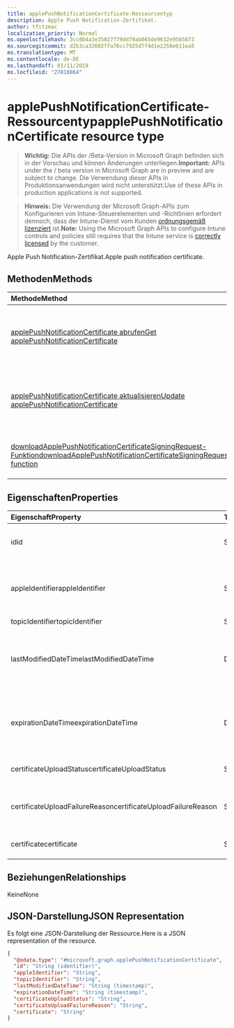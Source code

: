 ```yaml
---
title: applePushNotificationCertificate-Ressourcentyp
description: Apple Push Notification-Zertifikat.
author: tfitzmac
localization_priority: Normal
ms.openlocfilehash: 3cc0b4a3e35027f79dd79ab065de9632e9585873
ms.sourcegitcommit: d2b3ca32602ffa76cc7925d7f4d1e2258e611ea5
ms.translationtype: MT
ms.contentlocale: de-DE
ms.lasthandoff: 01/11/2019
ms.locfileid: "27810864"
---
```

# <a name="applepushnotificationcertificate-resource-type"></a><span data-ttu-id="3fee1-103">applePushNotificationCertificate-Ressourcentyp</span><span class="sxs-lookup"><span data-stu-id="3fee1-103">applePushNotificationCertificate resource type</span></span>

> <span data-ttu-id="3fee1-104">**Wichtig:** Die APIs der /Beta-Version in Microsoft Graph befinden sich in der Vorschau und können Änderungen unterliegen.</span><span class="sxs-lookup"><span data-stu-id="3fee1-104">**Important:** APIs under the / beta version in Microsoft Graph are in preview and are subject to change.</span></span> <span data-ttu-id="3fee1-105">Die Verwendung dieser APIs in Produktionsanwendungen wird nicht unterstützt.</span><span class="sxs-lookup"><span data-stu-id="3fee1-105">Use of these APIs in production applications is not supported.</span></span>

> <span data-ttu-id="3fee1-106">**Hinweis:** Die Verwendung der Microsoft Graph-APIs zum Konfigurieren von Intune-Steuerelementen und -Richtlinien erfordert dennoch, dass der Intune-Dienst vom Kunden [ordnungsgemäß lizenziert](https://go.microsoft.com/fwlink/?linkid=839381) ist.</span><span class="sxs-lookup"><span data-stu-id="3fee1-106">**Note:** Using the Microsoft Graph APIs to configure Intune controls and policies still requires that the Intune service is [correctly licensed](https://go.microsoft.com/fwlink/?linkid=839381) by the customer.</span></span>

<span data-ttu-id="3fee1-107">Apple Push Notification-Zertifikat.</span><span class="sxs-lookup"><span data-stu-id="3fee1-107">Apple push notification certificate.</span></span>
## <a name="methods"></a><span data-ttu-id="3fee1-108">Methoden</span><span class="sxs-lookup"><span data-stu-id="3fee1-108">Methods</span></span>
|<span data-ttu-id="3fee1-109">Methode</span><span class="sxs-lookup"><span data-stu-id="3fee1-109">Method</span></span>|<span data-ttu-id="3fee1-110">Rückgabetyp</span><span class="sxs-lookup"><span data-stu-id="3fee1-110">Return Type</span></span>|<span data-ttu-id="3fee1-111">Beschreibung</span><span class="sxs-lookup"><span data-stu-id="3fee1-111">Description</span></span>|
|:---|:---|:---|
|[<span data-ttu-id="3fee1-112">applePushNotificationCertificate abrufen</span><span class="sxs-lookup"><span data-stu-id="3fee1-112">Get applePushNotificationCertificate</span></span>](../api/intune-devices-applepushnotificationcertificate-get.md)|[<span data-ttu-id="3fee1-113">applePushNotificationCertificate</span><span class="sxs-lookup"><span data-stu-id="3fee1-113">applePushNotificationCertificate</span></span>](../resources/intune-devices-applepushnotificationcertificate.md)|<span data-ttu-id="3fee1-114">Lesen von Eigenschaften und Beziehungen des [applePushNotificationCertificate](../resources/intune-devices-applepushnotificationcertificate.md)-Objekts.</span><span class="sxs-lookup"><span data-stu-id="3fee1-114">Read properties and relationships of the [applePushNotificationCertificate](../resources/intune-devices-applepushnotificationcertificate.md) object.</span></span>|
|[<span data-ttu-id="3fee1-115">applePushNotificationCertificate aktualisieren</span><span class="sxs-lookup"><span data-stu-id="3fee1-115">Update applePushNotificationCertificate</span></span>](../api/intune-devices-applepushnotificationcertificate-update.md)|[<span data-ttu-id="3fee1-116">applePushNotificationCertificate</span><span class="sxs-lookup"><span data-stu-id="3fee1-116">applePushNotificationCertificate</span></span>](../resources/intune-devices-applepushnotificationcertificate.md)|<span data-ttu-id="3fee1-117">Aktualisieren der Eigenschaften eines [applePushNotificationCertificate](../resources/intune-devices-applepushnotificationcertificate.md)-Objekts.</span><span class="sxs-lookup"><span data-stu-id="3fee1-117">Update the properties of a [applePushNotificationCertificate](../resources/intune-devices-applepushnotificationcertificate.md) object.</span></span>|
|[<span data-ttu-id="3fee1-118">downloadApplePushNotificationCertificateSigningRequest-Funktion</span><span class="sxs-lookup"><span data-stu-id="3fee1-118">downloadApplePushNotificationCertificateSigningRequest function</span></span>](../api/intune-devices-applepushnotificationcertificate-downloadapplepushnotificationcertificatesigningrequest.md)|<span data-ttu-id="3fee1-119">String</span><span class="sxs-lookup"><span data-stu-id="3fee1-119">String</span></span>|<span data-ttu-id="3fee1-120">Signieranforderung für Apple Push Notification-Zertifikat herunterladen</span><span class="sxs-lookup"><span data-stu-id="3fee1-120">Download Apple push notification certificate signing request</span></span>|

## <a name="properties"></a><span data-ttu-id="3fee1-121">Eigenschaften</span><span class="sxs-lookup"><span data-stu-id="3fee1-121">Properties</span></span>
|<span data-ttu-id="3fee1-122">Eigenschaft</span><span class="sxs-lookup"><span data-stu-id="3fee1-122">Property</span></span>|<span data-ttu-id="3fee1-123">Typ</span><span class="sxs-lookup"><span data-stu-id="3fee1-123">Type</span></span>|<span data-ttu-id="3fee1-124">Beschreibung</span><span class="sxs-lookup"><span data-stu-id="3fee1-124">Description</span></span>|
|:---|:---|:---|
|<span data-ttu-id="3fee1-125">id</span><span class="sxs-lookup"><span data-stu-id="3fee1-125">id</span></span>|<span data-ttu-id="3fee1-126">String</span><span class="sxs-lookup"><span data-stu-id="3fee1-126">String</span></span>|<span data-ttu-id="3fee1-127">Eindeutiger Bezeichner für das Zertifikat</span><span class="sxs-lookup"><span data-stu-id="3fee1-127">Unique Identifier for the certificate</span></span>|
|<span data-ttu-id="3fee1-128">appleIdentifier</span><span class="sxs-lookup"><span data-stu-id="3fee1-128">appleIdentifier</span></span>|<span data-ttu-id="3fee1-129">String</span><span class="sxs-lookup"><span data-stu-id="3fee1-129">String</span></span>|<span data-ttu-id="3fee1-130">Apple-ID des Kontos, mit dem das MDM-Push-Zertifikat erstellt wurde</span><span class="sxs-lookup"><span data-stu-id="3fee1-130">Apple Id of the account used to create the MDM push certificate.</span></span>|
|<span data-ttu-id="3fee1-131">topicIdentifier</span><span class="sxs-lookup"><span data-stu-id="3fee1-131">topicIdentifier</span></span>|<span data-ttu-id="3fee1-132">String</span><span class="sxs-lookup"><span data-stu-id="3fee1-132">String</span></span>|<span data-ttu-id="3fee1-133">Thema-ID</span><span class="sxs-lookup"><span data-stu-id="3fee1-133">Topic Id.</span></span>|
|<span data-ttu-id="3fee1-134">lastModifiedDateTime</span><span class="sxs-lookup"><span data-stu-id="3fee1-134">lastModifiedDateTime</span></span>|<span data-ttu-id="3fee1-135">DateTimeOffset</span><span class="sxs-lookup"><span data-stu-id="3fee1-135">DateTimeOffset</span></span>|<span data-ttu-id="3fee1-136">Datum und Uhrzeit der letzten Änderung des Apple Push Notification-Zertifikats</span><span class="sxs-lookup"><span data-stu-id="3fee1-136">Last modified date and time for Apple push notification certificate.</span></span>|
|<span data-ttu-id="3fee1-137">expirationDateTime</span><span class="sxs-lookup"><span data-stu-id="3fee1-137">expirationDateTime</span></span>|<span data-ttu-id="3fee1-138">DateTimeOffset</span><span class="sxs-lookup"><span data-stu-id="3fee1-138">DateTimeOffset</span></span>|<span data-ttu-id="3fee1-139">Datum und Uhrzeit des Ablaufs des Apple Push Notification-Zertifikats</span><span class="sxs-lookup"><span data-stu-id="3fee1-139">The expiration date and time for Apple push notification certificate.</span></span>|
|<span data-ttu-id="3fee1-140">certificateUploadStatus</span><span class="sxs-lookup"><span data-stu-id="3fee1-140">certificateUploadStatus</span></span>|<span data-ttu-id="3fee1-141">String</span><span class="sxs-lookup"><span data-stu-id="3fee1-141">String</span></span>|<span data-ttu-id="3fee1-142">Der Status des Zertifikats hochladen.</span><span class="sxs-lookup"><span data-stu-id="3fee1-142">The certificate upload status.</span></span>|
|<span data-ttu-id="3fee1-143">certificateUploadFailureReason</span><span class="sxs-lookup"><span data-stu-id="3fee1-143">certificateUploadFailureReason</span></span>|<span data-ttu-id="3fee1-144">String</span><span class="sxs-lookup"><span data-stu-id="3fee1-144">String</span></span>|<span data-ttu-id="3fee1-145">Der Grund dafür ist das Zertifikat Upload ist fehlgeschlagen.</span><span class="sxs-lookup"><span data-stu-id="3fee1-145">The reason the certificate upload failed.</span></span>|
|<span data-ttu-id="3fee1-146">certificate</span><span class="sxs-lookup"><span data-stu-id="3fee1-146">certificate</span></span>|<span data-ttu-id="3fee1-147">String</span><span class="sxs-lookup"><span data-stu-id="3fee1-147">String</span></span>|<span data-ttu-id="3fee1-148">Noch nicht dokumentiert.</span><span class="sxs-lookup"><span data-stu-id="3fee1-148">Not yet documented</span></span>|

## <a name="relationships"></a><span data-ttu-id="3fee1-149">Beziehungen</span><span class="sxs-lookup"><span data-stu-id="3fee1-149">Relationships</span></span>
<span data-ttu-id="3fee1-150">Keine</span><span class="sxs-lookup"><span data-stu-id="3fee1-150">None</span></span>
## <a name="json-representation"></a><span data-ttu-id="3fee1-151">JSON-Darstellung</span><span class="sxs-lookup"><span data-stu-id="3fee1-151">JSON Representation</span></span>
<span data-ttu-id="3fee1-152">Es folgt eine JSON-Darstellung der Ressource.</span><span class="sxs-lookup"><span data-stu-id="3fee1-152">Here is a JSON representation of the resource.</span></span>
<!-- {
  "blockType": "resource",
  "keyProperty": "id",
  "@odata.type": "microsoft.graph.applePushNotificationCertificate"
}
-->
``` json
{
  "@odata.type": "#microsoft.graph.applePushNotificationCertificate",
  "id": "String (identifier)",
  "appleIdentifier": "String",
  "topicIdentifier": "String",
  "lastModifiedDateTime": "String (timestamp)",
  "expirationDateTime": "String (timestamp)",
  "certificateUploadStatus": "String",
  "certificateUploadFailureReason": "String",
  "certificate": "String"
}
```






